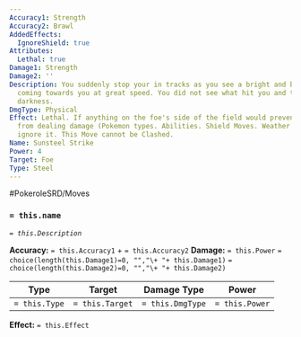 ```yaml
---
Accuracy1: Strength
Accuracy2: Brawl
AddedEffects:
  IgnoreShield: true
Attributes:
  Lethal: true
Damage1: Strength
Damage2: ''
Description: You suddenly stop your in tracks as you see a bright and blinding light
  coming towards you at great speed. You did not see what hit you and then it's all
  darkness.
DmgType: Physical
Effect: Lethal. If anything on the foe's side of the field would prevent this move
  from dealing damage (Pokemon types. Abilities. Shield Moves. Weather. Or Barriers.)
  ignore it. This Move cannot be Clashed.
Name: Sunsteel Strike
Power: 4
Target: Foe
Type: Steel
---
```


#PokeroleSRD/Moves

### `= this.name` 
*`= this.Description`*

**Accuracy:** `= this.Accuracy1` + `= this.Accuracy2`
**Damage:** `= this.Power` `= choice(length(this.Damage1)=0, "","\+ "+ this.Damage1)` `= choice(length(this.Damage2)=0, "","\+ "+ this.Damage2)`

| Type          | Target          | Damage Type          | Power          |
| ------------- | --------------- | ---------------- | -------------- |
| `= this.Type` | `= this.Target` | `= this.DmgType` | `= this.Power` | 

**Effect:** `= this.Effect`